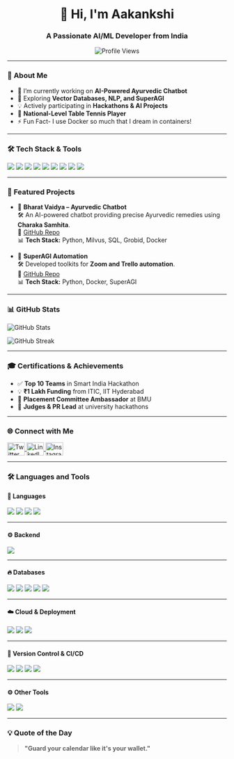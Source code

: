 <h1 align="center">👋 Hi, I'm Aakankshi</h1>
<h3 align="center">A Passionate AI/ML Developer from India</h3>

<p align="center">
  <img src="https://komarev.com/ghpvc/?username=aakankshi&label=Profile%20Views&color=0e75b6&style=flat" alt="Profile Views" />
</p>

---

### 🚀 **About Me**
- 🔭 I’m currently working on **AI-Powered Ayurvedic Chatbot**  
- 🌱 Exploring **Vector Databases, NLP, and SuperAGI**  
- 💡 Actively participating in **Hackathons & AI Projects**  
- 🥇 **National-Level Table Tennis Player**
- ⚡ Fun Fact-  I use Docker so much that I dream in containers! 

---

### 🛠️ **Tech Stack & Tools**
<p align="left">
  <img src="https://img.shields.io/badge/-Python-3776AB?style=flat-square&logo=Python&logoColor=white" />
  <img src="https://img.shields.io/badge/-Docker-2496ED?style=flat-square&logo=Docker&logoColor=white" />
  <img src="https://img.shields.io/badge/-SQL-4479A1?style=flat-square&logo=MySQL&logoColor=white" />
  <img src="https://img.shields.io/badge/-Milvus-3B7EA1?style=flat-square&logo=Milvus&logoColor=white" />
  <img src="https://img.shields.io/badge/-TensorFlow-FF6F00?style=flat-square&logo=TensorFlow&logoColor=white" />
  <img src="https://img.shields.io/badge/-LangChain-FFCE00?style=flat-square&logo=LangChain&logoColor=white" />
  <img src="https://img.shields.io/badge/-Postman-FF6C37?style=flat-square&logo=Postman&logoColor=white" />
  <img src="https://img.shields.io/badge/-FastAPI-009688?style=flat-square&logo=FastAPI&logoColor=white" />
  <img src="https://img.shields.io/badge/-OpenAI-412991?style=flat-square&logo=OpenAI&logoColor=white" />
</p>

---

### 🏅 **Featured Projects**

- 🚀 **Bharat Vaidya – Ayurvedic Chatbot**  
  🛠️ An AI-powered chatbot providing precise Ayurvedic remedies using **Charaka Samhita**.  
  🔗 [GitHub Repo](https://github.com/aakankshi/bharat-vaidya)  
  📊 **Tech Stack:** Python, Milvus, SQL, Grobid, Docker  

- 🔧 **SuperAGI Automation**  
  🛠️ Developed toolkits for **Zoom and Trello automation**.  
  🔗 [GitHub Repo](https://github.com/aakankshi/superagi-toolkits)  
  📊 **Tech Stack:** Python, Docker, SuperAGI  

---

### 📊 **GitHub Stats**
<p align="left">
<img src="https://github-readme-stats.vercel.app/api?username=aakankshi&show_icons=true&theme=radical" alt="GitHub Stats" />
</p>

<p align="left">
<img src="https://github-readme-streak-stats.herokuapp.com/?user=aakankshi&theme=dark" alt="GitHub Streak" />
</p>

---

### 🎓 **Certifications & Achievements**
- ✅ **Top 10 Teams** in Smart India Hackathon  
- 💡 **₹1 Lakh Funding** from ITIC, IIT Hyderabad  
- 🎯 **Placement Committee Ambassador** at BMU  
- 🚀 **Judges & PR Lead** at university hackathons  

---

### 🌐 **Connect with Me**
<p align="left">
<a href="https://twitter.com/your_twitter" target="blank">
<img align="center" src="https://cdn.jsdelivr.net/npm/simple-icons@3.13.0/icons/twitter.svg" alt="Twitter" height="30" width="40" />
</a> 
<a href="https://www.linkedin.com/in/aakankshi-gera-169683249" target="blank">
<img align="center" src="https://raw.githubusercontent.com/rahuldkjain/github-profile-readme-generator/master/src/images/icons/Social/linked-in-alt.svg" alt="LinkedIn" height="30" width="40" />
</a>
<a href="https://www.instagram.com/aakankshigera_/" target="blank">
<img align="center" src="https://cdn.jsdelivr.net/npm/simple-icons@3.13.0/icons/instagram.svg" alt="Instagram" height="30" width="40" />
</a>
</p>

---

### 🛠️ **Languages and Tools**

#### 🚀 **Languages**
<p align="left">
<img src="https://img.shields.io/badge/-Python-3776AB?style=flat-square&logo=Python&logoColor=white" />
<img src="https://img.shields.io/badge/-Java-007396?style=flat-square&logo=Java&logoColor=white" />
<img src="https://img.shields.io/badge/-SQL-4479A1?style=flat-square&logo=MySQL&logoColor=white" />
<img src="https://img.shields.io/badge/-JavaScript-F7DF1E?style=flat-square&logo=JavaScript&logoColor=black" />
</p>

---


#### ⚙️ **Backend**
<p align="left">
<img src="https://img.shields.io/badge/-FastAPI-009688?style=flat-square&logo=FastAPI&logoColor=white" />
</p>

---

#### 🔥 **Databases**
<p align="left">
<img src="https://img.shields.io/badge/-MongoDB-47A248?style=flat-square&logo=MongoDB&logoColor=white" />
<img src="https://img.shields.io/badge/-PostgreSQL-336791?style=flat-square&logo=PostgreSQL&logoColor=white" />
<img src="https://img.shields.io/badge/-MySQL-4479A1?style=flat-square&logo=MySQL&logoColor=white" />
<img src="https://img.shields.io/badge/-Milvus-3B7EA1?style=flat-square&logo=Milvus&logoColor=white" />
<img src="https://img.shields.io/badge/-Firebase-FFCA28?style=flat-square&logo=Firebase&logoColor=black" />
</p>

---

#### ☁️ **Cloud & Deployment**
<p align="left">
<img src="https://img.shields.io/badge/-AWS-232F3E?style=flat-square&logo=AmazonAWS&logoColor=white" />
<img src="https://img.shields.io/badge/-Heroku-430098?style=flat-square&logo=Heroku&logoColor=white" />
<img src="https://img.shields.io/badge/-Vercel-000000?style=flat-square&logo=Vercel&logoColor=white" />
</p>

---

#### 🔧 **Version Control & CI/CD**
<p align="left">
<img src="https://img.shields.io/badge/-Git-F05032?style=flat-square&logo=Git&logoColor=white" />
<img src="https://img.shields.io/badge/-GitHub-181717?style=flat-square&logo=GitHub&logoColor=white" />
<img src="https://img.shields.io/badge/-Docker-2496ED?style=flat-square&logo=Docker&logoColor=white" />
<img src="https://img.shields.io/badge/-Jenkins-D24939?style=flat-square&logo=Jenkins&logoColor=white" />
</p>

---

#### ⚙️ **Other Tools**
<p align="left">
<img src="https://img.shields.io/badge/-Postman-FF6C37?style=flat-square&logo=Postman&logoColor=white" />
<img src="https://img.shields.io/badge/-Figma-F24E1E?style=flat-square&logo=Figma&logoColor=white" />
</p>


---

### 💡 **Quote of the Day**
> **"Guard your calendar like it's your wallet."** 
